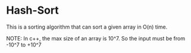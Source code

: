 # Hash-Sort
This is a sorting algorithm that can sort a given array in O(n) time.

NOTE: In c++, the max size of an array is 10^7. So the input must be
from -10^7 to +10^7
